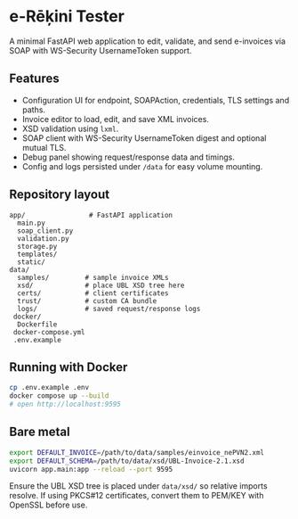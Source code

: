 # e-Rēķini Tester

A minimal FastAPI web application to edit, validate, and send e-invoices via SOAP with WS-Security UsernameToken support.

## Features

- Configuration UI for endpoint, SOAPAction, credentials, TLS settings and paths.
- Invoice editor to load, edit, and save XML invoices.
- XSD validation using `lxml`.
- SOAP client with WS-Security UsernameToken digest and optional mutual TLS.
- Debug panel showing request/response data and timings.
- Config and logs persisted under `/data` for easy volume mounting.

## Repository layout

```
app/                # FastAPI application
  main.py
  soap_client.py
  validation.py
  storage.py
  templates/
  static/
data/
  samples/         # sample invoice XMLs
  xsd/             # place UBL XSD tree here
  certs/           # client certificates
  trust/           # custom CA bundle
  logs/            # saved request/response logs
 docker/
  Dockerfile
 docker-compose.yml
 .env.example
```

## Running with Docker

```bash
cp .env.example .env
docker compose up --build
# open http://localhost:9595
```

## Bare metal

```bash
export DEFAULT_INVOICE=/path/to/data/samples/einvoice_nePVN2.xml
export DEFAULT_SCHEMA=/path/to/data/xsd/UBL-Invoice-2.1.xsd
uvicorn app.main:app --reload --port 9595
```

Ensure the UBL XSD tree is placed under `data/xsd/` so relative imports resolve. If using PKCS#12 certificates, convert them to PEM/KEY with OpenSSL before use.
